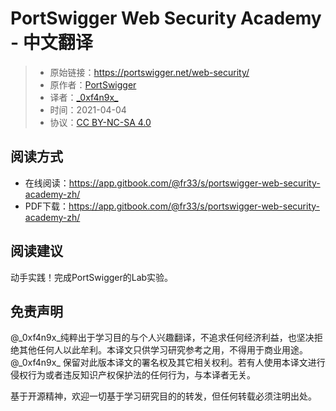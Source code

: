 # PortSwigger Web Security Academy - 中文翻译

> - 原始链接：https://portswigger.net/web-security/
> - 原作者：[PortSwigger](https://portswigger.net/)
> - 译者：[\_0xf4n9x\_](https://twitter.com/_0xf4n9x_)
> - 时间：2021-04-04
> - 协议：[CC BY-NC-SA 4.0](http://creativecommons.org/licenses/by-nc-sa/4.0/)


## 阅读方式

- 在线阅读：https://app.gitbook.com/@fr33/s/portswigger-web-security-academy-zh/
- PDF下载：https://app.gitbook.com/@fr33/s/portswigger-web-security-academy-zh/


## 阅读建议

动手实践！完成PortSwigger的Lab实验。


## 免责声明

@\_0xf4n9x\_纯粹出于学习目的与个人兴趣翻译，不追求任何经济利益，也坚决拒绝其他任何人以此牟利。本译文只供学习研究参考之用，不得用于商业用途。@\_0xf4n9x\_ 保留对此版本译文的署名权及其它相关权利。若有人使用本译文进行侵权行为或者违反知识产权保护法的任何行为，与本译者无关。

基于开源精神，欢迎一切基于学习研究目的的转发，但任何转载必须注明出处。







